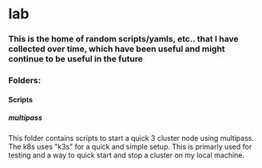 # lab

### This is the home of random scripts/yamls, etc.. that I have collected over time, which have been useful and might continue to be useful in the future

### Folders:

#### Scripts

##### multipass

This folder contains scripts to start a quick 3 cluster node using multipass. The k8s uses "k3s" for a quick and simple setup. This is primarly used for testing and a way to quick start and stop a cluster on my local machine.
